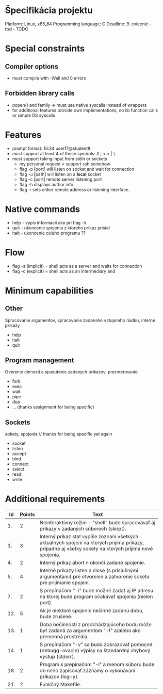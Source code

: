 # Špecifikácia projektu
Platform: Linux, x86_64
Programming language: C
Deadline: 9. cvicenie - tbd - TODO

# Special constraints
## Compiler options
- must compile with -Wall and 0 errors
## Forbidden library calls
- popen() and family => must use native syscalls instead of wrappers
- for additional features provide own implementations, no lib function calls or simple OS syscalls

# Features
- prompt format: 16:34 user17@student#
- must support at least 4 of these symbols: # ; < > | \
- must support taking input from stdin or sockets
  - my personal request = support ssh somehow
  - flag -p [port] will listen on socket and wait for connection
  - flag -u [path] will listen on a **local** socket
  - flag -c [port] remote server listening port
  - flag -h displays author info
  - flag -i sets either remote address or listening interface..

# Native commands
- help - vypis informacii ako pri flag -h
- quit - ukoncenie spojenia z ktoreho prikaz prisiel
- halt - ukoncenie celeho programu ??

# Flow
- flag -s (implicit) = shell acts as a server and waits for connection
- flag -c (explicit) = shell acts as an intermediary and

# Minimum capabilities
## Other
Spracovanie argumentov, spracovanie zadaneho vstupneho riadku, interne prikazy
- help
- halt
- quit
## Program management
Overenie cinnosti a spusutenie zadanych prikazov, presmerovanie
- fork
- exec
- wait
- pipe
- dup
- ... (thanks assignment for being specific)
## Sockets
sokety, spojenia // thanks for being specific yet again
- socket
- listen
- accept
- bind
- connect
- select
- read
- write

# Additional requirements
| Id | Points | Text |
|-|-|-|
| 1. | 2 | Neinteraktívny režim - "shell" bude spracovávať aj príkazy v zadaných súboroch (skript).
| 3. | 3 | Interný príkaz stat vypíše zoznam všetkých aktuálnych spojení na ktorých prijíma príkazy, prípadne aj všetky sokety na ktorých prijíma nové spojenia.
| 4. | 2 | Interný príkaz abort n ukončí zadané spojenie.
| 5. | 4 | Interné príkazy listen a close (s príslušnými argumentami) pre otvorenie a  zatvorenie soketu pre prijímanie spojení.
| 7. | 2 | S prepínačom "-i" bude možné zadať aj IP adresu na ktorej bude program očakávať spojenia (nielen port).
| 12. | 5 | Ak je niektoré spojenie nečinné zadanú dobu, bude zrušené.
| 13. | 1 | Doba nečinnosti z predchádzajúceho bodu môže byť zadaná za argumentom "-t" a/alebo ako premenná prostredia.
| 14. | 1 | S prepínačom "-v" sa budú zobrazovať pomocné (debugg-ovacie) výpisy na štandardný chybový výstup (stderr).
| 18. | 2 | Program s prepínačom "-l" a menom súboru bude do neho zapisovať záznamy o vykonávaní príkazov (log-y).
| 21. | 2 | Funkčný Makefile.